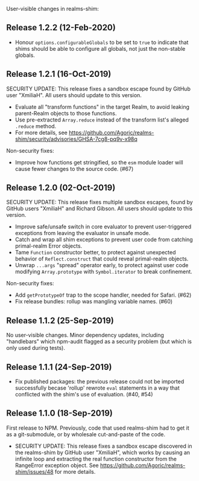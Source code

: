 User-visible changes in realms-shim:

## Release 1.2.2 (12-Feb-2020)

* Honour `options.configurableGlobals` to be set to `true` to indicate that
  shims should be able to configure all globals, not just the non-stable
  globals.
  

## Release 1.2.1 (16-Oct-2019)

SECURITY UPDATE: This release fixes a sandbox escape found by GitHub user
"XmiliaH". All users should update to this version.

* Evaluate all "transform functions" in the target Realm, to avoid leaking
  parent-Realm objects to those functions.
* Use pre-extracted `Array.reduce` instead of the transform list's alleged
  `.reduce` method.
* For more details, see
  https://github.com/Agoric/realms-shim/security/advisories/GHSA-7cg8-pq9v-x98q

Non-security fixes:

* Improve how functions get stringified, so the `esm` module loader will
  cause fewer changes to the source code. (#67)


## Release 1.2.0 (02-Oct-2019)

SECURITY UPDATE: This release fixes multiple sandbox escapes, found by GitHub
users "XmiliaH" and Richard Gibson. All users should update to this version.

* Improve safe/unsafe switch in core evaluator to prevent user-triggered
  exceptions from leaving the evaluator in unsafe mode.
* Catch and wrap all shim exceptions to prevent user code from catching
  primal-realm Error objects.
* Tame `Function` constructor better, to protect against unexpected behavior
  of `Reflect.construct` that could reveal primal-realm objects.
* Unwrap `...args` "spread" operator early, to protect against user code
  modifying `Array.prototype` with `Symbol.iterator` to break confinement.

Non-security fixes:

* Add `getPrototypeOf` trap to the scope handler, needed for Safari. (#62)
* Fix release bundles: rollup was mangling variable names. (#60)


## Release 1.1.2 (25-Sep-2019)

No user-visible changes. Minor dependency updates, including "handlebars"
which npm-audit flagged as a security problem (but which is only used during
tests).


## Release 1.1.1 (24-Sep-2019)

* Fix published packages: the previous release could not be imported
  successfully becase 'rollup' rewrote `eval` statements in a way that
  conflicted with the shim's use of evaluation. (#40, #54)


## Release 1.1.0 (18-Sep-2019)

First release to NPM. Previously, code that used realms-shim had to get it as
a git-submodule, or by wholesale cut-and-paste of the code.

* SECURITY UPDATE: This release fixes a sandbox escape discovered in the
  realms-shim by GitHub user "XmiliaH", which works by causing an infinite
  loop and extracting the real function constructor from the RangeError
  exception object. See https://github.com/Agoric/realms-shim/issues/48 for
  more details.
